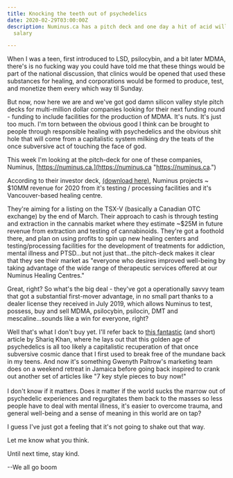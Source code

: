 ```yaml
---
title: Knocking the teeth out of psychedelics
date: 2020-02-29T03:00:00Z
description: Numinus.ca has a pitch deck and one day a hit of acid will cost a week's
  salary

---
```

When I was a teen, first introduced to LSD, psilocybin, and a bit later MDMA, there's is no fucking way you could have told me that these things would be part of the national discussion, that clinics would be opened that used these substances for healing, and corporations would be formed to produce, test, and monetize them every which way til Sunday.

​But now, now here we are and we've got god damn silicon valley style pitch decks for multi-million dollar companies looking for their next funding round - funding to include facilities for the production of MDMA. It's nuts. It's just too much. I'm torn between the obvious good I think can be brought to people through responsible healing with psychedelics and the obvious shit hole that will come from a capitalistic system milking dry the teats of the once subversive act of touching the face of god.

​This week I'm looking at the pitch-deck for one of these companies, Numinus, [https://numinus.ca.](https://numinus.ca "https://numinus.ca.")

​According to their investor deck, [(download here)](https://www.investx.com/deals/numinus_/corporate-presentation "Numinus investor deck"), Numinus projects \~ $10MM revenue for 2020 from it's testing / processing facilities and it's Vancouver-based healing centre.

They're aiming for a listing on the TSX-V (basically a Canadian OTC exchange) by the end of March. Their approach to cash is through testing and extraction in the cannabis market where they estimate \~$25M in future revenue from extraction and testing of cannabinoids. They're got a foothold there, and plan on using profits to spin up new healing centers and testing/processing facilities for the development of treatments for addiction, mental illness and PTSD...but not just that...the pitch-deck makes it clear that they see their market as "everyone who desires improved well-being by taking advantage of the wide range of therapeutic services offered at our Numinus Healing Centres."

Great, right? So what's the big deal - they've got a operationally savvy team that got a substantial first-mover advantage, in no small part thanks to a dealer license they received in July 2019, which allows Numinus to test, possess, buy and sell MDMA, psilocybin, psilocin, DMT and mescaline...sounds like a win for everyone, right?

Well that's what I don't buy yet. I'll refer back to [this fantastic](https://www.madinamerica.com/2020/02/psychiatry-capitalism-recuperation-psychedelics/) (and short) article by Shariq Khan, where he lays out that this golden age of psychedelics is all too likely a capitalistic recuperation of that once subversive cosmic dance that I first used to break free of the mundane back in my teens. And now it's something Gwenyth Paltrow's marketing team does on a weekend retreat in Jamaica before going back inspired to crank out another set of articles like "7 key style pieces to buy now!"  
​  
I don't know if it matters. Does it matter if the world sucks the marrow out of psychedelic experiences and regurgitates them back to the masses so less people have to deal with mental illness, it's easier to overcome trauma, and general well-being and a sense of meaning in this world are on tap?

I guess I've just got a feeling that it's not going to shake out that way.

Let me know what you think.

Until next time, stay kind.

\--We all go boom